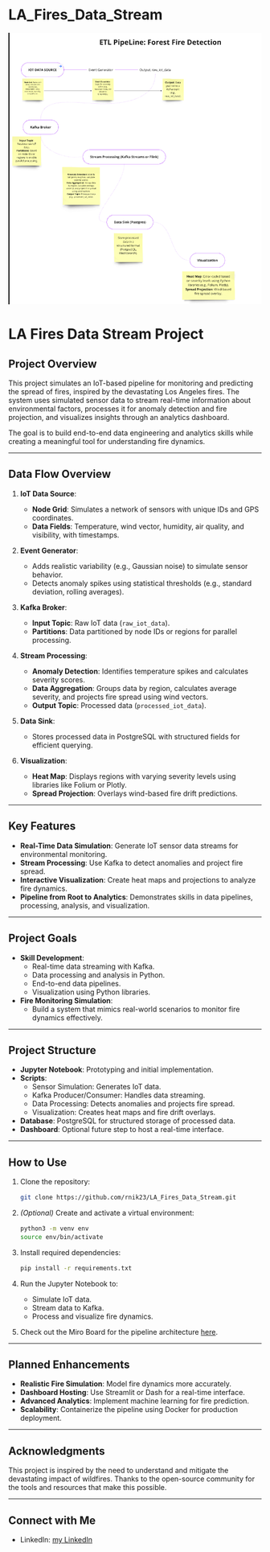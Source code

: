 # LA_Fires_Data_Stream
![Pipeline Architecture Diagram](Data_Flow_Diagram(DFD).png)
# LA Fires Data Stream Project

## **Project Overview**
This project simulates an IoT-based pipeline for monitoring and predicting the spread of fires, inspired by the devastating Los Angeles fires. The system uses simulated sensor data to stream real-time information about environmental factors, processes it for anomaly detection and fire projection, and visualizes insights through an analytics dashboard.

The goal is to build end-to-end data engineering and analytics skills while creating a meaningful tool for understanding fire dynamics.

---

## **Data Flow Overview**
1. **IoT Data Source**:
   - **Node Grid**: Simulates a network of sensors with unique IDs and GPS coordinates.
   - **Data Fields**: Temperature, wind vector, humidity, air quality, and visibility, with timestamps.

2. **Event Generator**:
   - Adds realistic variability (e.g., Gaussian noise) to simulate sensor behavior.
   - Detects anomaly spikes using statistical thresholds (e.g., standard deviation, rolling averages).

3. **Kafka Broker**:
   - **Input Topic**: Raw IoT data (`raw_iot_data`).
   - **Partitions**: Data partitioned by node IDs or regions for parallel processing.

4. **Stream Processing**:
   - **Anomaly Detection**: Identifies temperature spikes and calculates severity scores.
   - **Data Aggregation**: Groups data by region, calculates average severity, and projects fire spread using wind vectors.
   - **Output Topic**: Processed data (`processed_iot_data`).

5. **Data Sink**:
   - Stores processed data in PostgreSQL with structured fields for efficient querying.

6. **Visualization**:
   - **Heat Map**: Displays regions with varying severity levels using libraries like Folium or Plotly.
   - **Spread Projection**: Overlays wind-based fire drift predictions.

---

## **Key Features**
- **Real-Time Data Simulation**: Generate IoT sensor data streams for environmental monitoring.
- **Stream Processing**: Use Kafka to detect anomalies and project fire spread.
- **Interactive Visualization**: Create heat maps and projections to analyze fire dynamics.
- **Pipeline from Root to Analytics**: Demonstrates skills in data pipelines, processing, analysis, and visualization.

---

## **Project Goals**
- **Skill Development**:
  - Real-time data streaming with Kafka.
  - Data processing and analysis in Python.
  - End-to-end data pipelines.
  - Visualization using Python libraries.
- **Fire Monitoring Simulation**:
  - Build a system that mimics real-world scenarios to monitor fire dynamics effectively.

---

## **Project Structure**
- **Jupyter Notebook**: Prototyping and initial implementation.
- **Scripts**:
  - Sensor Simulation: Generates IoT data.
  - Kafka Producer/Consumer: Handles data streaming.
  - Data Processing: Detects anomalies and projects fire spread.
  - Visualization: Creates heat maps and fire drift overlays.
- **Database**: PostgreSQL for structured storage of processed data.
- **Dashboard**: Optional future step to host a real-time interface.

---

## **How to Use**
1. Clone the repository:
   ```bash
   git clone https://github.com/rnik23/LA_Fires_Data_Stream.git
   ```

2. *(Optional)* Create and activate a virtual environment:
   ```bash
   python3 -m venv env
   source env/bin/activate
   ```

3. Install required dependencies:
   ```bash
   pip install -r requirements.txt
   ```

4. Run the Jupyter Notebook to:
   - Simulate IoT data.
   - Stream data to Kafka.
   - Process and visualize fire dynamics.

5. Check out the Miro Board for the pipeline architecture [here](https://miro.com/welcomeonboard/ZVdFVUVrMzdWKzRGTFVIOFYyS0RwY0ZPMHdTVGV2Nkswa0hqRDZOMjVaQnBuTmp6MW13d0JrcHhZdHhZY1huVlRGcUd2dVdmd2kxYUFBSDRDem1jNGlxTnpGTmhDczNyYkZOQTJja2V1WkdUVjdwaDFRL1RvNFJLNEF2TFZ4b2UhZQ==?share_link_id=330959544685).

---

## **Planned Enhancements**
- **Realistic Fire Simulation**: Model fire dynamics more accurately.
- **Dashboard Hosting**: Use Streamlit or Dash for a real-time interface.
- **Advanced Analytics**: Implement machine learning for fire prediction.
- **Scalability**: Containerize the pipeline using Docker for production deployment.

---

## **Acknowledgments**
This project is inspired by the need to understand and mitigate the devastating impact of wildfires. Thanks to the open-source community for the tools and resources that make this possible.

---

## **Connect with Me**
- LinkedIn: [my LinkedIn](https://www.linkedin.com/in/nikhil-racha/)

